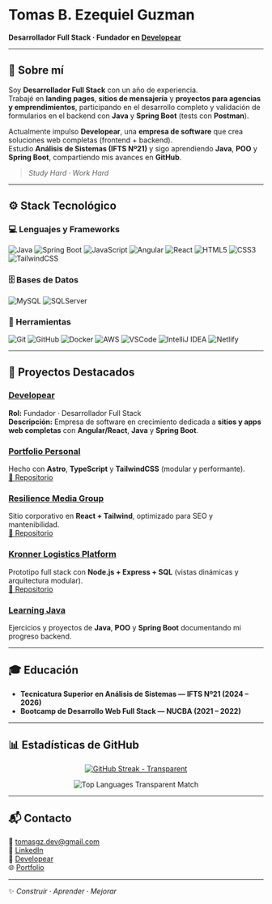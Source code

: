 # Tomas B. Ezequiel Guzman  
**Desarrollador Full Stack · Fundador en [Developear](https://www.linkedin.com/company/developear-tech)**  

---

## 👋 Sobre mí  

Soy **Desarrollador Full Stack** con un año de experiencia.  
Trabajé en **landing pages**, **sitios de mensajería** y **proyectos para agencias y emprendimientos**, participando en el desarrollo completo y validación de formularios en el backend con **Java** y **Spring Boot** (tests con **Postman**).  

Actualmente impulso **Developear**, una **empresa de software** que crea soluciones web completas (frontend + backend).  
Estudio **Análisis de Sistemas (IFTS Nº21)** y sigo aprendiendo **Java**, **POO** y **Spring Boot**, compartiendo mis avances en **GitHub**.  

> *Study Hard · Work Hard*

---

## ⚙️ Stack Tecnológico  

### 💻 Lenguajes y Frameworks  
![Java](https://img.shields.io/badge/-Java-007396?style=flat&logo=java&logoColor=white)
![Spring Boot](https://img.shields.io/badge/-Spring%20Boot-6DB33F?style=flat&logo=springboot&logoColor=white)
![JavaScript](https://img.shields.io/badge/-JavaScript-F7DF1E?style=flat&logo=javascript&logoColor=000)
![Angular](https://img.shields.io/badge/-Angular-DD0031?style=flat&logo=angular&logoColor=white)
![React](https://img.shields.io/badge/-React-20232A?style=flat&logo=react&logoColor=61DAFB)
![HTML5](https://img.shields.io/badge/-HTML5-E34F26?style=flat&logo=html5&logoColor=white)
![CSS3](https://img.shields.io/badge/-CSS3-1572B6?style=flat&logo=css3&logoColor=white)
![TailwindCSS](https://img.shields.io/badge/-TailwindCSS-38B2AC?style=flat&logo=tailwindcss&logoColor=white)

### 🗄️ Bases de Datos  
![MySQL](https://img.shields.io/badge/-MySQL-4479A1?style=flat&logo=mysql&logoColor=white)
![SQLServer](https://img.shields.io/badge/-SQL%20Server-CC2927?style=flat&logo=microsoftsqlserver&logoColor=white)

### 🧰 Herramientas
![Git](https://img.shields.io/badge/-Git-F05032?style=flat&logo=git&logoColor=white)
![GitHub](https://img.shields.io/badge/-GitHub-181717?style=flat&logo=github&logoColor=white)
![Docker](https://img.shields.io/badge/-Docker-2496ED?style=flat&logo=docker&logoColor=white)
![AWS](https://img.shields.io/badge/-AWS-232F3E?style=flat&logo=amazonaws&logoColor=white)
![VSCode](https://img.shields.io/badge/-VS%20Code-0078D4?style=flat&logo=visualstudiocode&logoColor=white)
![IntelliJ IDEA](https://img.shields.io/badge/-IntelliJ%20IDEA-000000?style=flat&logo=intellijidea&logoColor=white)
![Netlify](https://img.shields.io/badge/-Netlify-00C7B7?style=flat&logo=netlify&logoColor=white)

---

## 🚀 Proyectos Destacados  

### [Developear](https://www.linkedin.com/company/developear-tech)  
**Rol:** Fundador · Desarrollador Full Stack  
**Descripción:** Empresa de software en crecimiento dedicada a **sitios y apps web completas** con **Angular/React**, **Java** y **Spring Boot**.

### [Portfolio Personal](https://tomasguzmandev.netlify.app/)  
Hecho con **Astro**, **TypeScript** y **TailwindCSS** (modular y performante).  
[🔗 Repositorio](https://github.com/tomasgz7/Portfolio)

### [Resilience Media Group](https://resiliencemediagroup.netlify.app/)  
Sitio corporativo en **React + Tailwind**, optimizado para SEO y mantenibilidad.  
[🔗 Repositorio](https://github.com/tomasgz7/PaginaResilience)

### [Kronner Logistics Platform](https://kronner-logistica-prototipo.netlify.app/)  
Prototipo full stack con **Node.js + Express + SQL** (vistas dinámicas y arquitectura modular).  
[🔗 Repositorio](https://github.com/tomasgz7/PaginaKronner)

### [Learning Java](https://github.com/tomasgz7/LearningJava)  
Ejercicios y proyectos de **Java**, **POO** y **Spring Boot** documentando mi progreso backend.

---

## 🎓 Educación  

- **Tecnicatura Superior en Análisis de Sistemas — IFTS Nº21 (2024 – 2026)**  
- **Bootcamp de Desarrollo Web Full Stack — NUCBA (2021 – 2022)**  

---

## 📊 Estadísticas de GitHub  

<p align="center">
  <a href="https://git.io/streak-stats">
    <img 
      src="https://streak-stats.demolab.com?user=tomasgz7&theme=transparent"
      alt="GitHub Streak - Transparent" />
  </a>
</p>

<p align="center">
  <img 
    src="https://github-readme-stats.vercel.app/api/top-langs/?username=tomasgz7&layout=compact&hide_border=true&bg_color=00000000&title_color=58A6FF&text_color=C9D1D9&icon_color=58A6FF"
    alt="Top Languages Transparent Match" />
</p>

---

## 📬 Contacto  

📧 [tomasgz.dev@gmail.com](mailto:tomasgz.dev@gmail.com)  
🔗 [LinkedIn](https://www.linkedin.com/in/tomasgz7)  
🏢 [Developear](https://www.linkedin.com/company/developear-tech)  
🌐 [Portfolio](https://tomasguzmandev.netlify.app)

---

✨ *Construir · Aprender · Mejorar*
